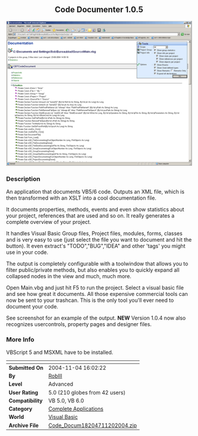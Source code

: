 ﻿<div align="center">

## Code Documenter 1\.0\.5

<img src="PIC2004114753357596.gif">
</div>

### Description

An application that documents VB5/6 code. Outputs an XML file, which is then transformed with an XSLT into a cool documentation file.

It documents properties, methods, events and even show statistics about your project, references that are used and so on. It really generates a complete overview of your project.

It handles Visual Basic Group files, Project files, modules, forms, classes and is very easy to use (just select the file you want to document and hit the button). It even extract's "TODO","BUG","IDEA" and other 'tags' you might use in your code.

The output is completely configurable with a toolwindow that allows you to filter public/private methods, but also enables you to quickly expand all collapsed nodes in the view and much, much more.

Open Main.vbg and just hit F5 to run the project. Select a visual basic file and see how great it documents. All those expensive commercial tools can now be sent to your trashcan. This is the only tool you'll ever need to document your code.

See screenshot for an example of the output. **NEW** Version 1.0.4 now also recognizes usercontrols, property pages and designer files.
 
### More Info
 
VBScript 5 and MSXML have to be installed.


<span>             |<span>
---                |---
**Submitted On**   |2004-11-04 16:02:22
**By**             |[RobIII](https://github.com/Planet-Source-Code/PSCIndex/blob/master/ByAuthor/robiii.md)
**Level**          |Advanced
**User Rating**    |5.0 (210 globes from 42 users)
**Compatibility**  |VB 5\.0, VB 6\.0
**Category**       |[Complete Applications](https://github.com/Planet-Source-Code/PSCIndex/blob/master/ByCategory/complete-applications__1-27.md)
**World**          |[Visual Basic](https://github.com/Planet-Source-Code/PSCIndex/blob/master/ByWorld/visual-basic.md)
**Archive File**   |[Code\_Docum18204711202004\.zip](https://github.com/Planet-Source-Code/robiii-code-documenter-1-0-5__1-57091/archive/master.zip)








